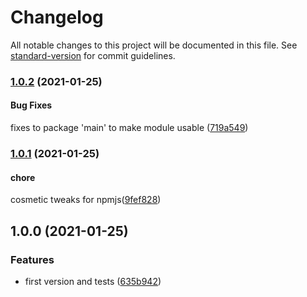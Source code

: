 # Changelog

All notable changes to this project will be documented in this file. See [standard-version](https://github.com/conventional-changelog/standard-version) for commit guidelines.

### [1.0.2](https://github.com/luuuis/mokapot/compare/v1.0.1...v1.0.2) (2021-01-25)

#### Bug Fixes

fixes to package 'main' to make module usable ([719a549](https://github.com/luuuis/mokapot/commit/719a54967c04e6d62be9d85bdd4defea8b807311))

### [1.0.1](https://github.com/luuuis/mokapot/compare/v1.0.0...v1.0.1) (2021-01-25)

#### chore

cosmetic tweaks for npmjs([9fef828](https://github.com/luuuis/mokapot/commit/9fef828fe395179b9a1547ec863296b082063844))

## 1.0.0 (2021-01-25)

### Features

- first version and tests ([635b942](https://github.com/luuuis/mokapot/commit/635b942c5b9ed817d267f800671c7395cd6d9626))
